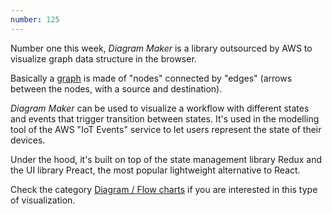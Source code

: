 ```yaml
---
number: 125
---
```

Number one this week, _Diagram Maker_ is a library outsourced by AWS to visualize graph data structure in the browser.

Basically a [graph](https://en.wikipedia.org/wiki/Graph_(discrete_mathematics)) is made of "nodes" connected by "edges" (arrows between the nodes, with a source and destination).

_Diagram Maker_ can be used to visualize a workflow with different states and events that trigger transition between states.
It's used in the modelling tool of the AWS "IoT Events" service to let users represent the state of their devices.

Under the hood, it's built on top of the state management library Redux and the UI library Preact, the most popular lightweight alternative to React.

Check the category [Diagram / Flow charts](https://bestofjs.org/projects?tags=diagram) if you are interested in this type of visualization.
